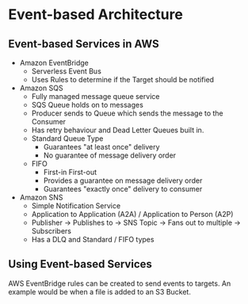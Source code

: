 # Event-based Architecture

## Event-based Services in AWS
- Amazon EventBridge
  - Serverless Event Bus
  - Uses Rules to determine if the Target should be notified
- Amazon SQS
  - Fully managed message queue service
  - SQS Queue holds on to messages
  - Producer sends to Queue which sends the message to the Consumer
  - Has retry behaviour and Dead Letter Queues built in.
  - Standard Queue Type
    - Guarantees "at least once" delivery
    - No guarantee of message delivery order
  - FIFO
    - First-in First-out
    - Provides a guarantee on message delivery order
    - Guarantees "exactly once" delivery to consumer
- Amazon SNS
  - Simple Notification Service
  - Application to Application (A2A) / Application to Person (A2P)
  - Publisher -> Publishes to -> SNS Topic -> Fans out to multiple -> Subscribers
  - Has a DLQ and Standard / FIFO types

## Using Event-based Services

AWS EventBridge rules can be created to send events to targets. An example would be when a file is added to an S3 Bucket.